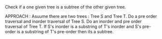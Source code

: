 Check if a one given tree is a subtree of the other given tree. 

APPROACH : Asuume there are two trees : Tree S and Tree T. 
Do a pre order traversal and inorder traversal of Tree S.
Do an inorder and pre order traversal of Tree T.
If S's inorder is a substring of T's inorder and S's pre-order is a substring of T's pre-order then its a subtree. 
